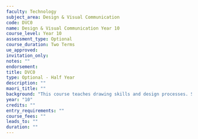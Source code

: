 ```yaml
---
faculty: Technology
subject_area: Design & Visual Communication
code: DVC0
name: Design & Visual Communication Year 10
course_level: Year 10
assessment_type: Optional
course_duration: Two Terms
ue_approved: 
invitation_only: 
notes: ""
endorsement: 
title: DVC0
type: Optional - Half Year
description: ""
maori_title: ""
background: "This course teaches drawing skills and design processes. Students will learn new drawing skills, then be asked to apply these skills to a range of stimulating 2D and 3D design tasks. The focus is on learning visual communication skills."
year: "10"
credits: ""
entry_requirements: ""
course_fees: ""
leads_to: ""
duration: ""
---
```

